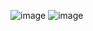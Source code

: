 ![image](https://github.com/user-attachments/assets/c58c7f2c-3401-4b6e-98ee-d782e48f6a93)
![image](https://github.com/user-attachments/assets/30acc086-1079-44d2-96f1-174e5dfbdcf8)



